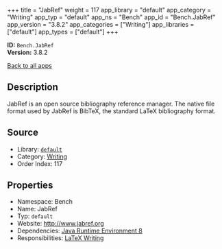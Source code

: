 ﻿+++
title = "JabRef"
weight = 117
app_library = "default"
app_category = "Writing"
app_typ = "default"
app_ns = "Bench"
app_id = "Bench.JabRef"
app_version = "3.8.2"
app_categories = ["Writing"]
app_libraries = ["default"]
app_types = ["default"]
+++

**ID:** `Bench.JabRef`  
**Version:** 3.8.2  
<!--more-->

[Back to all apps](/apps/)

## Description
JabRef is an open source bibliography reference manager.
The native file format used by JabRef is BibTeX, the standard LaTeX bibliography format.

## Source

* Library: [`default`](/app_libraries/default)
* Category: [Writing](/app_categories/writing)
* Order Index: 117

## Properties

* Namespace: Bench
* Name: JabRef
* Typ: `default`
* Website: <http://www.jabref.org>
* Dependencies: [Java Runtime Environment 8](/apps/Bench.JRE8)
* Responsibilities: [LaTeX Writing](/apps/Bench.Group.LaTeXWriting)


